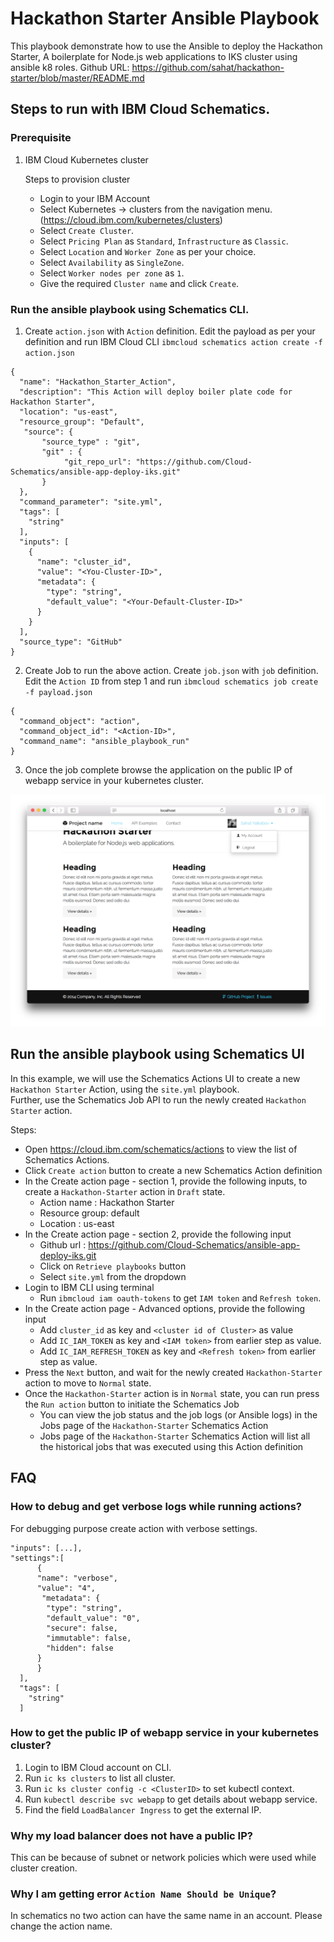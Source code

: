 # Hackathon Starter Ansible Playbook

This playbook demonstrate how to use the Ansible to deploy the Hackathon Starter, A boilerplate for Node.js web applications to IKS cluster using ansible k8 roles. 
Github URL: https://github.com/sahat/hackathon-starter/blob/master/README.md

## Steps to run with IBM Cloud Schematics. 

### Prerequisite

1.  IBM Cloud Kubernetes cluster

    Steps to provision cluster
    
    * Login to your IBM Account
    * Select Kubernetes -> clusters from the navigation menu. (https://cloud.ibm.com/kubernetes/clusters)
    * Select `Create Cluster`. 
    * Select `Pricing Plan` as `Standard`, `Infrastructure` as `Classic`. 
    * Select `Location` and `Worker Zone` as per your choice.
    * Select `Availability` as `SingleZone`. 
    * Select `Worker nodes per zone` as `1`. 
    * Give the required `Cluster name` and click `Create`.

### Run the ansible playbook using Schematics CLI.

1. Create `action.json` with `Action` definition. Edit the payload as per your definition and run IBM Cloud CLI `ibmcloud schematics action create -f action.json`

```
{
  "name": "Hackathon_Starter_Action",
  "description": "This Action will deploy boiler plate code for Hackathon Starter",
  "location": "us-east",
  "resource_group": "Default",
   "source": {
       "source_type" : "git",
       "git" : {
            "git_repo_url": "https://github.com/Cloud-Schematics/ansible-app-deploy-iks.git"
       }
  },
  "command_parameter": "site.yml",
  "tags": [
    "string"
  ],
  "inputs": [
    {
      "name": "cluster_id",
      "value": "<You-Cluster-ID>",
      "metadata": {
        "type": "string",
        "default_value": "<Your-Default-Cluster-ID>"
      }
    }
  ],
  "source_type": "GitHub" 
}
```

2. Create Job to run the above action. Create `job.json` with `job` definition. Edit the `Action ID` from step 1 and run `ibmcloud schematics job create -f payload.json`

```
{
  "command_object": "action",
  "command_object_id": "<Action-ID>",
  "command_name": "ansible_playbook_run"
}
```

3. Once the job complete browse the application on the public IP of webapp service in your kubernetes cluster.

![](./welcome_screen.png)


  
## Run the ansible playbook using Schematics UI

In this example, we will use the Schematics Actions UI to create a new `Hackathon Starter` Action, using the `site.yml` playbook.  
Further, use the Schematics Job API to run the newly created `Hackathon Starter` action.

Steps:

- Open https://cloud.ibm.com/schematics/actions to view the list of Schematics Actions.
- Click `Create action` button to create a new Schematics Action definition
- In the Create action page - section 1, provide the following inputs, to create a `Hackathon-Starter` action in `Draft` state.
  * Action name : Hackathon Starter
  * Resource group: default
  * Location : us-east
- In the Create action page - section 2, provide the following input
  * Github url : https://github.com/Cloud-Schematics/ansible-app-deploy-iks.git
  * Click on `Retrieve playbooks` button
  * Select `site.yml` from the dropdown
- Login to IBM CLI using terminal
  * Run `ibmcloud iam oauth-tokens` to get `IAM token` and `Refresh token`.
- In the Create action page - Advanced options, provide the following input
  * Add `cluster_id` as key and `<cluster id of Cluster>` as value
  * Add `IC_IAM_TOKEN` as key and `<IAM token>` from earlier step as value. 
  * Add `IC_IAM_REFRESH_TOKEN` as key and `<Refresh token>` from earlier step as value.
- Press the `Next` button, and wait for the newly created `Hackathon-Starter` action to move to `Normal` state.
- Once the `Hackathon-Starter` action is in `Normal` state, you can run press the `Run action` button to initiate the Schematics Job
  * You can view the job status and the job logs (or Ansible logs) in the Jobs page of the `Hackathon-Starter` Schematics Action
  * Jobs page of the `Hackathon-Starter` Schematics Action will list all the historical jobs that was executed using this Action definition


## FAQ

### How to debug and get verbose logs while running actions?


For debugging purpose create action with verbose settings.

```
"inputs": [...],
"settings":[
      {
      "name": "verbose",
      "value": "4",
       "metadata": {
        "type": "string",
        "default_value": "0",
        "secure": false,
        "immutable": false,
        "hidden": false
      }
      }
  ],
  "tags": [
    "string"
  ]
  ```

###  How to get the public IP of webapp service in your kubernetes cluster?

1. Login to IBM Cloud account on CLI. 
2. Run `ic ks clusters` to list all cluster. 
3. Run `ic ks cluster config -c <ClusterID>` to set kubectl context. 
4. Run `kubectl describe svc webapp` to get details about webapp service. 
5. Find the field `LoadBalancer Ingress` to get the external IP. 

### Why my load balancer does not have a public IP? 
This can be because of subnet or network policies which were used while cluster creation. 

### Why I am getting error `Action Name Should be Unique`?
In schematics no two action can have the same name in an account. Please change the action name. 
